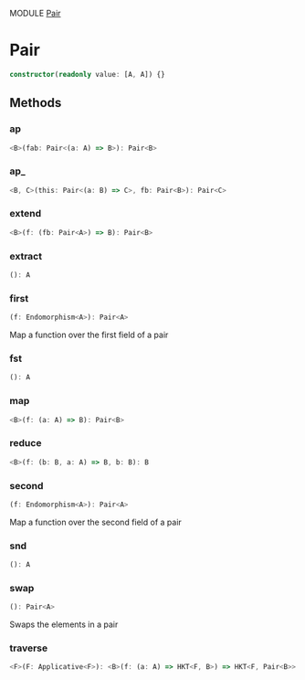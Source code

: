 MODULE [Pair](https://github.com/gcanti/fp-ts/blob/master/src/Pair.ts)
# Pair

```ts
constructor(readonly value: [A, A]) {}
```
## Methods

### ap
```ts
<B>(fab: Pair<(a: A) => B>): Pair<B> 
```
### ap_
```ts
<B, C>(this: Pair<(a: B) => C>, fb: Pair<B>): Pair<C> 
```
### extend
```ts
<B>(f: (fb: Pair<A>) => B): Pair<B> 
```
### extract
```ts
(): A 
```
### first
```ts
(f: Endomorphism<A>): Pair<A> 
```
Map a function over the first field of a pair
### fst
```ts
(): A 
```
### map
```ts
<B>(f: (a: A) => B): Pair<B> 
```
### reduce
```ts
<B>(f: (b: B, a: A) => B, b: B): B 
```
### second
```ts
(f: Endomorphism<A>): Pair<A> 
```
Map a function over the second field of a pair
### snd
```ts
(): A 
```
### swap
```ts
(): Pair<A> 
```
Swaps the elements in a pair
### traverse
```ts
<F>(F: Applicative<F>): <B>(f: (a: A) => HKT<F, B>) => HKT<F, Pair<B>> 
```